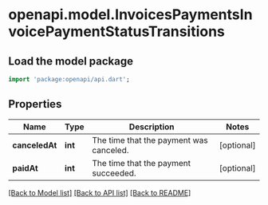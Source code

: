 # openapi.model.InvoicesPaymentsInvoicePaymentStatusTransitions

## Load the model package
```dart
import 'package:openapi/api.dart';
```

## Properties
Name | Type | Description | Notes
------------ | ------------- | ------------- | -------------
**canceledAt** | **int** | The time that the payment was canceled. | [optional] 
**paidAt** | **int** | The time that the payment succeeded. | [optional] 

[[Back to Model list]](../README.md#documentation-for-models) [[Back to API list]](../README.md#documentation-for-api-endpoints) [[Back to README]](../README.md)


